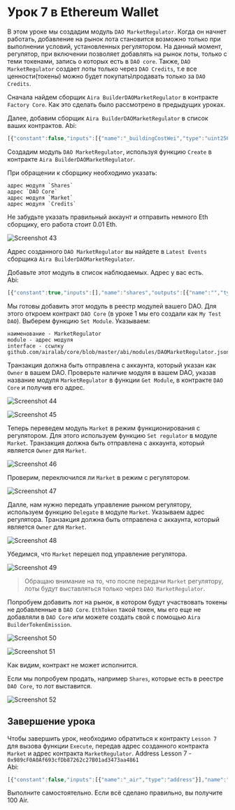 # Урок 7 в Ethereum Wallet

В этом уроке мы создадим модуль `DAO MarketRegulator`. Когда он начнет работать, добавление на рынок лота становится возможно только при выполнении условий, установленных регулятором. На данный момент, регулятор, при включении позволяет добавлять на рынок лоты, только с теми токенами, запись о которых есть в `DAO core`. Также, `DAO MarketRegulator` создает лоты только через `DAO Credits`, т.е все ценности(токены) можно будет покупать\продавать только за `DAO Credits`.

Сначала найдем сборщик `Aira BuilderDAOMarketRegulator` в контракте `Factory Core`. Как это сделать было рассмотрено в предыдущих уроках.

Далее, добавим сборщик `Aira BuilderDAOMarketRegulator` в список ваших контрактов.
Abi:
```js
[{"constant":false,"inputs":[{"name":"_buildingCostWei","type":"uint256"}],"name":"setCost","outputs":[],"type":"function"},{"constant":false,"inputs":[{"name":"_owner","type":"address"}],"name":"delegate","outputs":[],"type":"function"},{"constant":true,"inputs":[],"name":"buildingCostWei","outputs":[{"name":"","type":"uint256"}],"type":"function"},{"constant":false,"inputs":[{"name":"_proposal","type":"address"}],"name":"setProposal","outputs":[],"type":"function"},{"constant":true,"inputs":[],"name":"owner","outputs":[{"name":"","type":"address"}],"type":"function"},{"constant":false,"inputs":[{"name":"_shares","type":"address"},{"name":"_core","type":"address"},{"name":"_market","type":"address"},{"name":"_dao_credits","type":"address"}],"name":"create","outputs":[{"name":"","type":"address"}],"type":"function"},{"constant":false,"inputs":[{"name":"_cashflow","type":"address"}],"name":"setCashflow","outputs":[],"type":"function"},{"constant":true,"inputs":[],"name":"getLastContract","outputs":[{"name":"","type":"address"}],"type":"function"},{"constant":true,"inputs":[{"name":"","type":"address"},{"name":"","type":"uint256"}],"name":"getContractsOf","outputs":[{"name":"","type":"address"}],"type":"function"},{"inputs":[{"name":"_buildingCost","type":"uint256"},{"name":"_cashflow","type":"address"},{"name":"_proposal","type":"address"}],"type":"constructor"},{"anonymous":false,"inputs":[{"indexed":true,"name":"sender","type":"address"},{"indexed":true,"name":"instance","type":"address"}],"name":"Builded","type":"event"}]

```  
Создадим модуль `DAO MarketRegulator`, используя функцию `Create` в контракте `Aira BuilderDAOMarketRegulator`.

При обращении к сборщику необходимо указать:

    адрес модуля `Shares`
    адрес `DAO Core`
    адрес модуля `Market`
    адрес модуля `Credits`

Не забудьте указать правильный аккаунт и отправить немного Eth сборщику, его работа стоит 0.01 Eth.

![Screenshot 43](/img/Screenshot_43.png)

Адрес созданного `DAO MarketRegulator` вы найдете в `Latest Events` сборщика `Aira BuilderDAOMarketRegulator`.

Добавьте этот модуль в список наблюдаемых. Адрес у вас есть.  
Abi:  
```js
[{"constant":true,"inputs":[],"name":"shares","outputs":[{"name":"","type":"address"}],"type":"function"},{"constant":false,"inputs":[{"name":"_sale","type":"address"},{"name":"_quantity","type":"uint256"},{"name":"_price","type":"uint256"}],"name":"sale","outputs":[{"name":"","type":"address"}],"type":"function"},{"constant":true,"inputs":[],"name":"credits","outputs":[{"name":"","type":"address"}],"type":"function"},{"constant":false,"inputs":[{"name":"_lot","type":"address"}],"name":"notifyDeal","outputs":[],"type":"function"},{"constant":false,"inputs":[],"name":"sign","outputs":[{"name":"","type":"address"}],"type":"function"},{"constant":false,"inputs":[{"name":"_owner","type":"address"}],"name":"delegate","outputs":[],"type":"function"},{"constant":true,"inputs":[],"name":"market","outputs":[{"name":"","type":"address"}],"type":"function"},{"constant":true,"inputs":[],"name":"owner","outputs":[{"name":"","type":"address"}],"type":"function"},{"constant":true,"inputs":[{"name":"_asset","type":"address"}],"name":"currentRuleOf","outputs":[{"name":"","type":"address"}],"type":"function"},{"constant":false,"inputs":[{"name":"_buy","type":"address"},{"name":"_quantity","type":"uint256"},{"name":"_price","type":"uint256"}],"name":"buy","outputs":[{"name":"","type":"address"}],"type":"function"},{"constant":false,"inputs":[{"name":"_asset","type":"address"},{"name":"_rule","type":"address"},{"name":"_count","type":"uint256"}],"name":"pollUp","outputs":[],"type":"function"},{"constant":false,"inputs":[{"name":"_asset","type":"address"},{"name":"_count","type":"uint256"}],"name":"pollDown","outputs":[],"type":"function"},{"constant":true,"inputs":[],"name":"dao_core","outputs":[{"name":"","type":"address"}],"type":"function"},{"inputs":[{"name":"_shares","type":"address"},{"name":"_core","type":"address"},{"name":"_market","type":"address"},{"name":"_dao_credits","type":"address"}],"type":"constructor"},{"anonymous":false,"inputs":[{"indexed":true,"name":"sender","type":"address"},{"indexed":true,"name":"lot","type":"address"}],"name":"NewLot","type":"event"},{"anonymous":false,"inputs":[{"indexed":false,"name":"_value","type":"uint256"}],"name":"Emission","type":"event"},{"anonymous":false,"inputs":[{"indexed":true,"name":"sender","type":"address"},{"indexed":true,"name":"agent","type":"address"}],"name":"MarketAgentSign","type":"event"}]

```

Мы готовы добавить этот модуль в реестр модулей вашего DAO. Для этого откроем контракт `DAO Core` (в уроке 1 мы его создали как `My Test DAO`). Выберем функцию `Set Module`. Указываем:

    наименование - MarketRegulator
    module - адрес модуля
    interface - ссылку github.com/airalab/core/blob/master/abi/modules/DAOMarketRegulator.json  

Транзакция должна быть отправлена с аккаунта, который указан как `Owner` в вашем DAO. Проверьте наличие модуля в вашем DAO, указав название модуля `MarketRegulator` в функции `Get Module`, в контракте `DAO Core` и получив его адрес.

![Screenshot 44](/img/Screenshot_44.png)

![Screenshot 45](/img/Screenshot_45.png)

Теперь переведем модуль `Market` в режим функционирования с регулятором. Для этого используем функцию `Set regulator` в модуле `Market`. Транзакция должна быть отправлена с аккаунта, который является `Owner` для `Market`.

![Screenshot 46](/img/Screenshot_46.png)

Проверим, переключился ли `Market` в режим с регулятором.

![Screenshot 47](/img/Screenshot_47.png)

Далле, нам нужно передать управление рынком регулятору, используем функцию `Delegate` в модуле `Market`. Указываем адрес регулятора. Транзакция должна быть отправлена с аккаунта, который является `Owner` для `Market`.

![Screenshot 48](/img/Screenshot_48.png)

Убедимся, что `Market` перешел под управление регулятора.

![Screenshot 49](/img/Screenshot_49.png)

>Обращаю внимание на то, что после передачи `Market` регулятору, лоты будут выставляться только через `DAO MarketRegulator`.

Попробуем добавить лот на рынок, в котором будут участвовать токены не добавленные в `DAO Core`. `EthToken` такой токен, мы его еще не добавляли в `DAO Core` или можете создать свой с помощью `Aira BuilderTokenEmission`.

![Screenshot 50](/img/Screenshot_50.png)

![Screenshot 51](/img/Screenshot_51.png)

Как видим, контракт не может исполнится.

Если мы попробуем продать, например `Shares`, которые есть в реестре `DAO Core`, то лот выставится.

![Screenshot 52](/img/Screenshot_52.png)

## Завершение урока

Чтобы завершить урок, необходимо обратиться к контракту `Lesson 7` для вызова функции `Execute`, передав адрес созданного контракта `Market` и адрес контракта `MarketRegulator`.
Address Lesson 7 - `0x989cF0A0Af693cfDb87262c27B01ad3473aa4861`  
Abi:
```js
[{"constant":false,"inputs":[{"name":"_air","type":"address"}],"name":"setToken","outputs":[],"type":"function"},{"constant":true,"inputs":[],"name":"reward","outputs":[{"name":"","type":"uint256"}],"type":"function"},{"constant":true,"inputs":[],"name":"air","outputs":[{"name":"","type":"address"}],"type":"function"},{"constant":false,"inputs":[{"name":"_reward","type":"uint256"}],"name":"setReward","outputs":[],"type":"function"},{"constant":false,"inputs":[{"name":"_owner","type":"address"}],"name":"delegate","outputs":[],"type":"function"},{"constant":true,"inputs":[],"name":"owner","outputs":[{"name":"","type":"address"}],"type":"function"},{"constant":true,"inputs":[{"name":"","type":"address"}],"name":"isPassed","outputs":[{"name":"","type":"bool"}],"type":"function"},{"constant":false,"inputs":[{"name":"_market","type":"address"},{"name":"_regulator","type":"address"}],"name":"execute","outputs":[],"type":"function"},{"inputs":[{"name":"_air","type":"address"},{"name":"_reward","type":"uint256"}],"type":"constructor"}]

```  
Выполните самостоятельно. Если всё сделано правильно, вы получите 100 Air.
